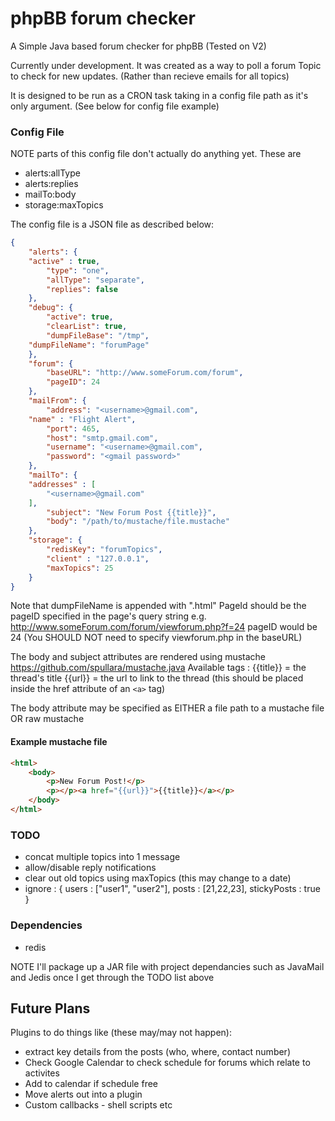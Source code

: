 # phpBB forum checker
A Simple Java based forum checker for phpBB (Tested on V2)

Currently under development. It was created as a way to poll a forum Topic to check for new updates. (Rather than recieve emails for all topics)

It is designed to be run as a CRON task taking in a config file path as it's only argument. (See below for config file example)


### Config File
NOTE parts of this config file don't actually do anything yet. These are
* alerts:allType
* alerts:replies
* mailTo:body
* storage:maxTopics

The config file is a JSON file as described below:


```json
{
    "alerts": {
	"active" : true,
        "type": "one",
        "allType": "separate",
        "replies": false
    },
    "debug": {
        "active": true,
        "clearList": true,
        "dumpFileBase": "/tmp",
	"dumpFileName": "forumPage"
    },
    "forum": {
        "baseURL": "http://www.someForum.com/forum",
        "pageID": 24
    },
    "mailFrom": {
        "address": "<username>@gmail.com",
	"name" : "Flight Alert",
        "port": 465,
        "host": "smtp.gmail.com",
        "username": "<username>@gmail.com",
        "password": "<gmail password>"
    },
    "mailTo": {
	"addresses" : [
		"<username>@gmail.com"
	],
        "subject": "New Forum Post {{title}}",
        "body": "/path/to/mustache/file.mustache"
    },
    "storage": {
        "redisKey": "forumTopics",
        "client" : "127.0.0.1",
        "maxTopics": 25
    }
}

```

Note that dumpFileName is appended with ".html"
PageId should be the pageID specified in the page's query string e.g. http://www.someForum.com/forum/viewforum.php?f=24 pageID would be 24
(You SHOULD NOT need to specify viewforum.php in the baseURL)

The body and subject attributes are rendered using mustache https://github.com/spullara/mustache.java
Available tags :
{{title}} = the thread's title
{{url}} = the url to link to the thread (this should be placed inside the href attribute of an `<a>` tag)

The body attribute may be specified as EITHER a file path to a mustache file OR raw mustache

#### Example mustache file
```html
<html>
	<body>
	    <p>New Forum Post!</p>
	    <p></p><a href="{{url}}">{{title}}</a></p>
	</body>
</html>
```

### TODO
* concat multiple topics into 1 message
* allow/disable reply notifications
* clear out old topics using maxTopics (this may change to a date)
* ignore : {
	users : ["user1", "user2"],
	posts : [21,22,23],
	stickyPosts : true
}


### Dependencies
* redis

NOTE I'll package up a JAR file with project dependancies such as JavaMail and Jedis once I get through the TODO list above



## Future Plans
Plugins to do things like (these may/may not happen):

* extract key details from the posts (who, where, contact number)
* Check Google Calendar to check schedule for forums which relate to activites
* Add to calendar if schedule free
* Move alerts out into a plugin
* Custom callbacks - shell scripts etc

